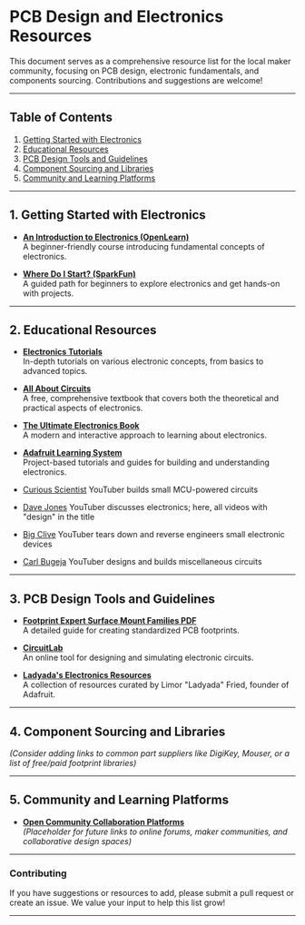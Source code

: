 # PCB Design and Electronics Resources

This document serves as a comprehensive resource list for the local maker community, focusing on PCB design, electronic fundamentals, and components sourcing. Contributions and suggestions are welcome!

---

## Table of Contents
1. [Getting Started with Electronics](#getting-started-with-electronics)
2. [Educational Resources](#educational-resources)
3. [PCB Design Tools and Guidelines](#pcb-design-tools-and-guidelines)
4. [Component Sourcing and Libraries](#component-sourcing-and-libraries)
5. [Community and Learning Platforms](#community-and-learning-platforms)

---

## 1. Getting Started with Electronics
- **[An Introduction to Electronics (OpenLearn)](https://www.open.edu/openlearn/science-maths-technology/an-introduction-electronics/content-section-0)**  
  A beginner-friendly course introducing fundamental concepts of electronics.

- **[Where Do I Start? (SparkFun)](https://learn.sparkfun.com/tutorials/where-do-i-start/all)**  
  A guided path for beginners to explore electronics and get hands-on with projects.

---

## 2. Educational Resources
- **[Electronics Tutorials](https://www.electronics-tutorials.ws/)**  
  In-depth tutorials on various electronic concepts, from basics to advanced topics.

- **[All About Circuits](https://www.allaboutcircuits.com/textbook/)**  
  A free, comprehensive textbook that covers both the theoretical and practical aspects of electronics.

- **[The Ultimate Electronics Book](https://ultimateelectronicsbook.com/)**  
  A modern and interactive approach to learning about electronics.

- **[Adafruit Learning System](https://learn.adafruit.com/)**  
  Project-based tutorials and guides for building and understanding electronics.

- [Curious Scientist](https://www.youtube.com/@CuriousScientist/videos)
  YouTuber builds small MCU-powered circuits
  
- [Dave Jones](https://www.youtube.com/@EEVblog/search?query=design)
	YouTuber discusses electronics; here, all videos with "design" in the title

- [Big Clive](https://www.youtube.com/@bigclivedotcom/videos)
	YouTuber tears down and reverse engineers small electronic devices

- [Carl Bugeja](https://www.youtube.com/@CarlBugeja/videos)
	YouTuber designs and builds miscellaneous circuits

---

## 3. PCB Design Tools and Guidelines
- **[Footprint Expert Surface Mount Families PDF](https://www.pcblibraries.com/Products/FPX/UserGuide/download/Footprint%20Expert%20Surface%20Mount%20Families.pdf)**  
  A detailed guide for creating standardized PCB footprints.

- **[CircuitLab](https://www.circuitlab.com/)**  
  An online tool for designing and simulating electronic circuits.

- **[Ladyada's Electronics Resources](https://www.ladyada.net/wiki/)**  
  A collection of resources curated by Limor "Ladyada" Fried, founder of Adafruit.

---

## 4. Component Sourcing and Libraries
*(Consider adding links to common part suppliers like DigiKey, Mouser, or a list of free/paid footprint libraries)*

---

## 5. Community and Learning Platforms
- **[Open Community Collaboration Platforms](#)**  
  *(Placeholder for future links to online forums, maker communities, and collaborative design spaces)*

---

### Contributing
If you have suggestions or resources to add, please submit a pull request or create an issue. We value your input to help this list grow!

---

